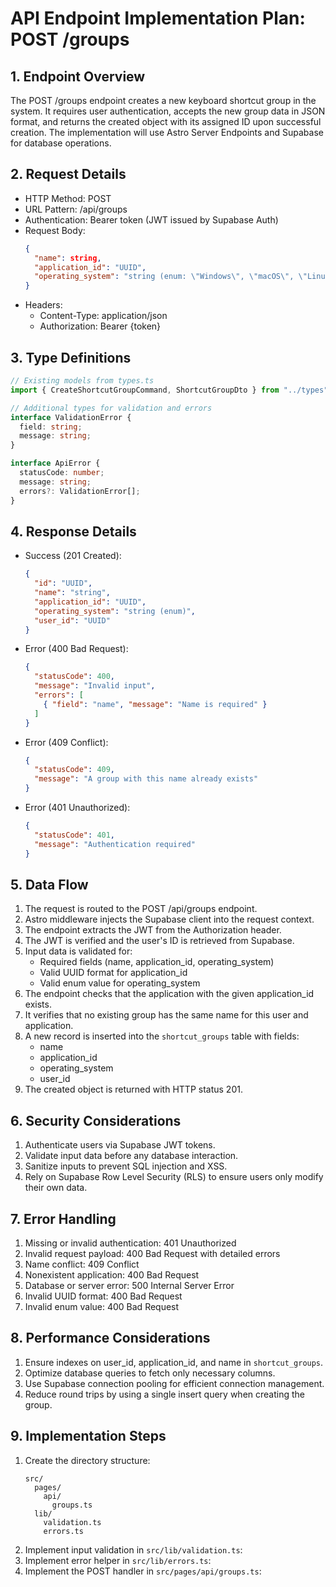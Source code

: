 # API Endpoint Implementation Plan: POST /groups

## 1. Endpoint Overview
The POST /groups endpoint creates a new keyboard shortcut group in the system. It requires user authentication, accepts the new group data in JSON format, and returns the created object with its assigned ID upon successful creation. The implementation will use Astro Server Endpoints and Supabase for database operations.

## 2. Request Details
- HTTP Method: POST
- URL Pattern: /api/groups
- Authentication: Bearer token (JWT issued by Supabase Auth)
- Request Body:
  ```json
  {
    "name": string,
    "application_id": "UUID",
    "operating_system": "string (enum: \"Windows\", \"macOS\", \"Linux\", \"Other\")"
  }
  ```
- Headers:
  - Content-Type: application/json
  - Authorization: Bearer {token}

## 3. Type Definitions
```typescript
// Existing models from types.ts
import { CreateShortcutGroupCommand, ShortcutGroupDto } from "../types";

// Additional types for validation and errors
interface ValidationError {
  field: string;
  message: string;
}

interface ApiError {
  statusCode: number;
  message: string;
  errors?: ValidationError[];
}
```

## 4. Response Details
- Success (201 Created):
  ```json
  {
    "id": "UUID",
    "name": "string",
    "application_id": "UUID",
    "operating_system": "string (enum)",
    "user_id": "UUID"
  }
  ```
- Error (400 Bad Request):
  ```json
  {
    "statusCode": 400,
    "message": "Invalid input",
    "errors": [
      { "field": "name", "message": "Name is required" }
    ]
  }
  ```
- Error (409 Conflict):
  ```json
  {
    "statusCode": 409,
    "message": "A group with this name already exists"
  }
  ```
- Error (401 Unauthorized):
  ```json
  {
    "statusCode": 401,
    "message": "Authentication required"
  }
  ```

## 5. Data Flow
1. The request is routed to the POST /api/groups endpoint.
2. Astro middleware injects the Supabase client into the request context.
3. The endpoint extracts the JWT from the Authorization header.
4. The JWT is verified and the user's ID is retrieved from Supabase.
5. Input data is validated for:
   - Required fields (name, application_id, operating_system)
   - Valid UUID format for application_id
   - Valid enum value for operating_system
6. The endpoint checks that the application with the given application_id exists.
7. It verifies that no existing group has the same name for this user and application.
8. A new record is inserted into the `shortcut_groups` table with fields:
   - name
   - application_id
   - operating_system
   - user_id
9. The created object is returned with HTTP status 201.

## 6. Security Considerations
1. Authenticate users via Supabase JWT tokens.
2. Validate input data before any database interaction.
3. Sanitize inputs to prevent SQL injection and XSS.
4. Rely on Supabase Row Level Security (RLS) to ensure users only modify their own data.

## 7. Error Handling
1. Missing or invalid authentication: 401 Unauthorized
2. Invalid request payload: 400 Bad Request with detailed errors
3. Name conflict: 409 Conflict
4. Nonexistent application: 400 Bad Request
5. Database or server error: 500 Internal Server Error
6. Invalid UUID format: 400 Bad Request
7. Invalid enum value: 400 Bad Request

## 8. Performance Considerations
1. Ensure indexes on user_id, application_id, and name in `shortcut_groups`.
2. Optimize database queries to fetch only necessary columns.
3. Use Supabase connection pooling for efficient connection management.
4. Reduce round trips by using a single insert query when creating the group.

## 9. Implementation Steps
1. Create the directory structure:
   ```
   src/
     pages/
       api/
         groups.ts
     lib/
       validation.ts
       errors.ts
   ```
2. Implement input validation in `src/lib/validation.ts`:
3. Implement error helper in `src/lib/errors.ts`:
4. Implement the POST handler in `src/pages/api/groups.ts`:
